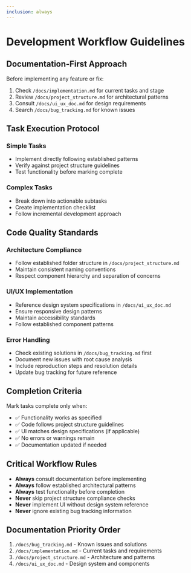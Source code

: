 ```yaml
---
inclusion: always
---
```


# Development Workflow Guidelines

## Documentation-First Approach

Before implementing any feature or fix:

1. Check `/docs/implementation.md` for current tasks and stage
2. Review `/docs/project_structure.md` for architectural patterns
3. Consult `/docs/ui_ux_doc.md` for design requirements
4. Search `/docs/bug_tracking.md` for known issues

## Task Execution Protocol

### Simple Tasks

- Implement directly following established patterns
- Verify against project structure guidelines
- Test functionality before marking complete

### Complex Tasks

- Break down into actionable subtasks
- Create implementation checklist
- Follow incremental development approach

## Code Quality Standards

### Architecture Compliance

- Follow established folder structure in `/docs/project_structure.md`
- Maintain consistent naming conventions
- Respect component hierarchy and separation of concerns

### UI/UX Implementation

- Reference design system specifications in `/docs/ui_ux_doc.md`
- Ensure responsive design patterns
- Maintain accessibility standards
- Follow established component patterns

### Error Handling

- Check existing solutions in `/docs/bug_tracking.md` first
- Document new issues with root cause analysis
- Include reproduction steps and resolution details
- Update bug tracking for future reference

## Completion Criteria

Mark tasks complete only when:

- ✅ Functionality works as specified
- ✅ Code follows project structure guidelines
- ✅ UI matches design specifications (if applicable)
- ✅ No errors or warnings remain
- ✅ Documentation updated if needed

## Critical Workflow Rules

- **Always** consult documentation before implementing
- **Always** follow established architectural patterns
- **Always** test functionality before completion
- **Never** skip project structure compliance checks
- **Never** implement UI without design system reference
- **Never** ignore existing bug tracking information

## Documentation Priority Order

1. `/docs/bug_tracking.md` - Known issues and solutions
2. `/docs/implementation.md` - Current tasks and requirements
3. `/docs/project_structure.md` - Architecture and patterns
4. `/docs/ui_ux_doc.md` - Design system and components

